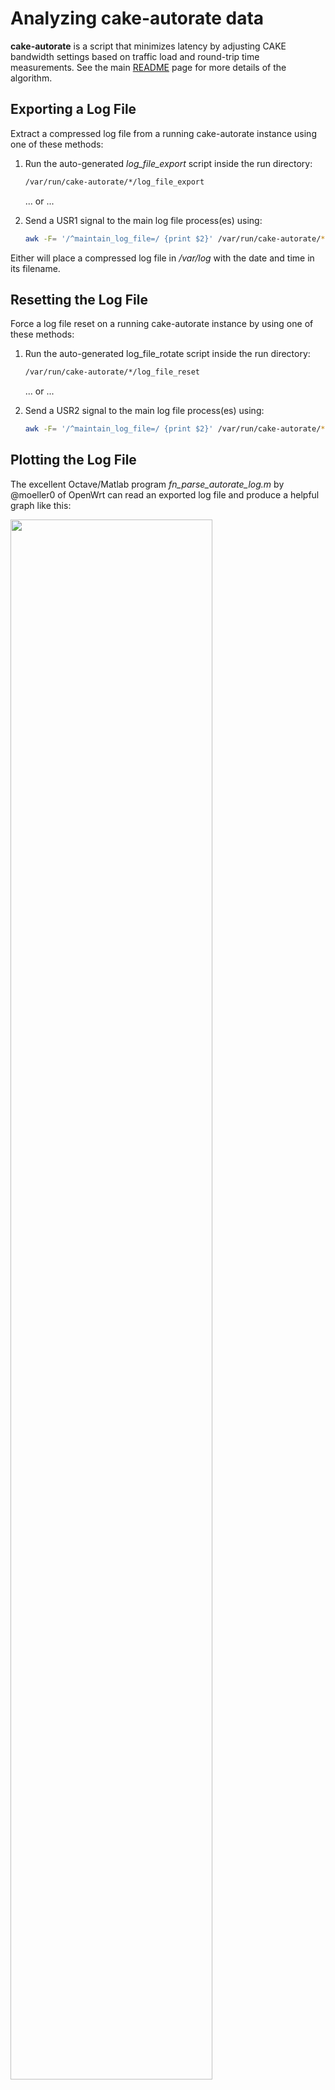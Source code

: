 # Analyzing cake-autorate data

**cake-autorate** is a script that minimizes latency by adjusting CAKE
bandwidth settings based on traffic load and round-trip time
measurements. See the main [README](./README.md) page for more details
of the algorithm.

## Exporting a Log File

Extract a compressed log file from a running cake-autorate instance
using one of these methods:

1. Run the auto-generated _log_file_export_ script inside the run
   directory:

   ```bash
   /var/run/cake-autorate/*/log_file_export
   ```

   ... or ...

1. Send a USR1 signal to the main log file process(es) using:

   ```bash
   awk -F= '/^maintain_log_file=/ {print $2}' /var/run/cake-autorate/*/proc_pids | xargs kill -USR1
   ```

Either will place a compressed log file in _/var/log_ with the date
and time in its filename.

## Resetting the Log File

Force a log file reset on a running cake-autorate instance by using
one of these methods:

1. Run the auto-generated log_file_rotate script inside the run
   directory:

   ```bash
   /var/run/cake-autorate/*/log_file_reset
   ```

   ... or ...

1. Send a USR2 signal to the main log file process(es) using:

   ```bash
   awk -F= '/^maintain_log_file=/ {print $2}' /var/run/cake-autorate/*/proc_pids | xargs kill -USR2
   ```

## Plotting the Log File

The excellent Octave/Matlab program _fn_parse_autorate_log.m_ by
@moeller0 of OpenWrt can read an exported log file and produce a
helpful graph like this:

<img src="https://user-images.githubusercontent.com/10721999/194724668-d8973bb6-5a37-4b05-a212-3514db8f56f1.png" width=80% height=80%>

The command below will run the Octave program (see the introductory
notes in _fn_parse_autorate_log.m_ for more details):

```bash
octave -qf --eval 'fn_parse_autorate_log("./log.gz", "./output.pdf")'
```

The script below can be run on a remote machine to extract the log
from the router and generate the pdfs for viewing from the remote
machine:

```bash
log_file=$(ssh root@192.168.1.1 '/var/run/cake-autorate/primary/log_file_export 1>/dev/null && cat /var/run/cake-autorate/primary/last_log_file_export') && scp root@192.168.1.1:${log_file} . && ssh root@192.168.1.1 "rm ${log_file}"
octave -qf --eval 'fn_parse_autorate_log("./*primary*log.gz", "./output.pdf")'
```
